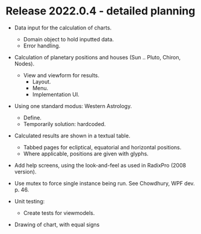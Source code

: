 # Release 2022.0.4 -  detailed planning

- Data input for the calculation of charts.
  - Domain object to hold inputted data.
  - Error handling.

- Calculation of planetary positions and houses (Sun .. Pluto, Chiron, Nodes).
  - View and viewform for results.
    - Layout.
    - Menu.
    - Implementation UI.

- Using one standard modus: Western Astrology.
  - Define.
  - Temporarily solution: hardcoded.

- Calculated results are shown in a textual table.
  - Tabbed pages for ecliptical, equatorial and horizontal positions.
  - Where applicable, positions are given with glyphs.

- Add help screens, using the look-and-feel as used in RadixPro (2008 version).

- Use mutex to force single instance being run. See Chowdhury, WPF dev. p. 46.

- Unit testing:
  - Create tests for viewmodels.

- Drawing of chart, with equal signs

  